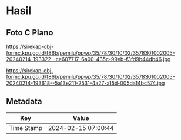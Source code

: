 # Hasil

## Foto C Plano

https://sirekap-obj-formc.kpu.go.id/f86b/pemilu/ppwp/35/78/30/10/02/3578301002005-20240214-193322--ce607717-6a00-435c-99eb-f3fd9b44db46.jpg

https://sirekap-obj-formc.kpu.go.id/f86b/pemilu/ppwp/35/78/30/10/02/3578301002005-20240214-193618--5a13e211-2531-4a27-a15d-005da14bc574.jpg


## Metadata

| Key        | Value               |
| ---------- | ------------------- |
| Time Stamp | 2024-02-15 07:00:44 |



